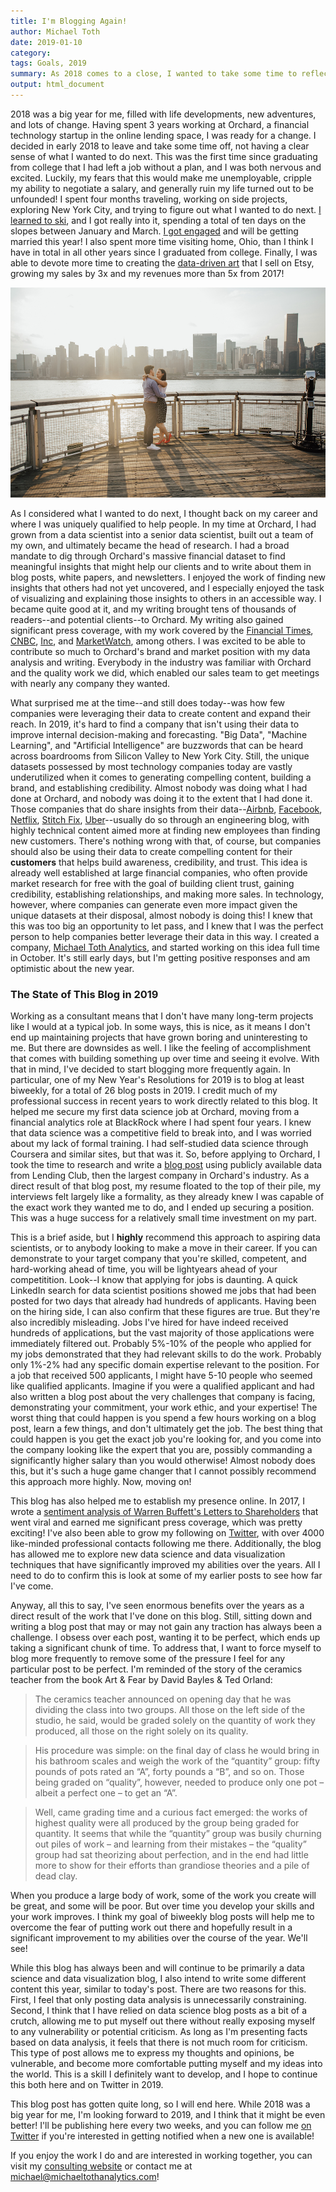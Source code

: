 ```yaml
---
title: I'm Blogging Again!
author: Michael Toth
date: 2019-01-10
category: 
tags: Goals, 2019
summary: As 2018 comes to a close, I wanted to take some time to reflect on what I was up to in 2018 and what I'm planning for 2019. In particular, I am committing to blogging biweekly, for a total of 26 blog posts this year!
output: html_document
---
```


2018 was a big year for me, filled with life developments, new adventures, and lots of change. Having spent 3 years working at Orchard, a financial technology startup in the online lending space, I was ready for a change. I decided in early 2018 to leave and take some time off, not having a clear sense of what I wanted to do next. This was the first time since graduating from college that I had left a job without a plan, and I was both nervous and excited. Luckily, my fears that this would make me unemployable, cripple my ability to negotiate a salary, and generally ruin my life turned out to be unfounded! I spent four months traveling, working on side projects, exploring New York City, and trying to figure out what I wanted to do next. <a href="https://www.instagram.com/p/BgpNDeAB9be/" target="_blank">I learned to ski</a>, and I got really into it, spending a total of ten days on the slopes between January and March. <a href="https://www.instagram.com/p/Bm1x7Q1BRDl/" target="_blank">I got engaged</a> and will be getting married this year! I also spent more time visiting home, Ohio, than I think I have in total in all other years since I graduated from college. Finally, I was able to devote more time to creating the <a href="http://www.artfuldataprints.com" target="_blank">data-driven art</a> that I sell on Etsy, growing my sales by 3x and my revenues more than 5x from 2017!

<img src="../images/maggie_mike_37.jpg">

As I considered what I wanted to do next, I thought back on my career and where I was uniquely qualified to help people. In my time at Orchard, I had grown from a data scientist into a senior data scientist, built out a team of my own, and ultimately became the head of research. I had a broad mandate to dig through Orchard's massive financial dataset to find meaningful insights that might help our clients and to write about them in blog posts, white papers, and newsletters. I enjoyed the work of finding new insights that others had not yet uncovered, and I especially enjoyed the task of visualizing and explaining those insights to others in an accessible way. I became quite good at it, and my writing brought tens of thousands of readers--and potential clients--to Orchard. My writing also gained significant press coverage, with my work covered by the <a href="https://www.ft.com/content/32b08804-e008-11e7-a8a4-0a1e63a52f9c" target="_blank">Financial Times</a>, <a href="https://www.cnbc.com/2018/02/23/why-warren-buffett-is-such-an-influential-leader-according-to-data.html" target="_blank">CNBC</a>, 
<a href="https://www.inc.com/minda-zetlin/this-1-mental-habit-helped-make-warren-buffett-a-billionaire.html" target="_blank">Inc</a>, and 
<a href="https://www.marketwatch.com/story/warren-buffetts-disarmingly-simple-investment-strategy-explained-by-big-data-2017-06-26" target="_blank">MarketWatch</a>, among others. I was excited to be able to contribute so much to Orchard's brand and market position with my data analysis and writing. Everybody in the industry was familiar with Orchard and the quality work we did, which enabled our sales team to get meetings with nearly any company they wanted.

What surprised me at the time--and still does today--was how few companies were leveraging their data to create content and expand their reach. In 2019, it's hard to find a company that isn't using their data to improve internal decision-making and forecasting. "Big Data", "Machine Learning", and "Artificial Intelligence" are buzzwords that can be heard across boardrooms from Silicon Valley to New York City. Still, the unique datasets possessed by most technology companies today are vastly underutilized when it comes to generating compelling content, building a brand, and establishing credibility. Almost nobody was doing what I had done at Orchard, and nobody was doing it to the extent that I had done it. Those companies that do share insights from their data--<a href="https://medium.com/airbnb-engineering" target="_blank">Airbnb</a>, <a href="https://research.fb.com/blog/" target="_blank">Facebook</a>, <a href="https://medium.com/netflix-techblog" target="_blank">Netflix</a>, <a href="https://multithreaded.stitchfix.com/blog/" target="_blank">Stitch Fix</a>, <a href="https://eng.uber.com/" target="_blank">Uber</a>--usually do so through an engineering blog, with highly technical content aimed more at finding new employees than finding new customers. There's nothing wrong with that, of course, but companies should also be using their data to create compelling content for their **customers** that helps build awareness, credibility, and trust. This idea is already well established at large financial companies, who often provide market research for free with the goal of building client trust, gaining credibility, establishing relationships, and making more sales. In technology, however, where companies can generate even more impact given the unique datasets at their disposal, almost nobody is doing this! I knew that this was too big an opportunity to let pass, and I knew that I was the perfect person to help companies better leverage their data in this way. I created a company, <a href="https://www.michaeltothanalytics.com" target="_blank">Michael Toth Analytics</a>, and started working on this idea full time in October. It's still early days, but I'm getting positive responses and am optimistic about the new year.

### The State of This Blog in 2019

Working as a consultant means that I don't have many long-term projects like I would at a typical job. In some ways, this is nice, as it means I don't end up maintaining projects that have grown boring and uninteresting to me. But there are downsides as well. I like the feeling of accomplishment that comes with building something up over time and seeing it evolve. With that in mind, I've decided to start blogging more frequently again. In particular, one of my New Year's Resolutions for 2019 is to blog at least biweekly, for a total of 26 blog posts in 2019. I credit much of my professional success in recent years to work directly related to this blog. It helped me secure my first data science job at Orchard, moving from a financial analytics role at BlackRock where I had spent four years. I knew that data science was a competitive field to break into, and I was worried about my lack of formal training. I had self-studied data science through Coursera and similar sites, but that was it. So, before applying to Orchard, I took the time to research and write a <a href="https://michaeltoth.me/analyzing-historical-default-rates-of-lending-club-notes.html" target="_blank">blog post</a> using publicly available data from Lending Club, then the largest company in Orchard's industry. As a direct result of that blog post, my resume floated to the top of their pile, my interviews felt largely like a formality, as they already knew I was capable of the exact work they wanted me to do, and I ended up securing a position. This was a huge success for a relatively small time investment on my part.

This is a brief aside, but I **highly** recommend this approach to aspiring data scientists, or to anybody looking to make a move in their career. If you can demonstrate to your target company that you're skilled, competent, and hard-working ahead of time, you will be lightyears ahead of your competitition. Look--I know that applying for jobs is daunting. A quick LinkedIn search for data scientist positions showed me jobs that had been posted for two days that already had hundreds of applicants. Having been on the hiring side, I can also confirm that these figures are true. But they're also incredibly misleading. Jobs I've hired for have indeed received hundreds of applications, but the vast majority of those applications were immediately filtered out. Probably 5%-10% of the people who applied for my jobs demonstrated that they had relevant skills to do the work. Probably only 1%-2% had any specific domain expertise relevant to the position. For a job that received 500 applicants, I might have 5-10 people who seemed like qualified applicants. Imagine if you were a qualified applicant and had also written a blog post about the very challenges that company is facing, demonstrating your commitment, your work ethic, and your expertise! The worst thing that could happen is you spend a few hours working on a blog post, learn a few things, and don't ultimately get the job. The best thing that could happen is you get the exact job you're looking for, and you come into the company looking like the expert that you are, possibly commanding a significantly higher salary than you would otherwise! Almost nobody does this, but it's such a huge game changer that I cannot possibly recommend this approach more highly. Now, moving on!

This blog has also helped me to establish my presence online. In 2017, I wrote a <a href="https://michaeltoth.me/sentiment-analysis-of-warren-buffetts-letters-to-shareholders.html" target="_blank">sentiment analysis of Warren Buffett's Letters to Shareholders</a> that went viral and earned me significant press coverage, which was pretty exciting! I've also been able to grow my following on <a href="https://www.twitter.com/Michael_Toth" target="_blank">Twitter</a>, with over 4000 like-minded professional contacts following me there. Additionally, the blog has allowed me to explore new data science and data visualization techniques that have significantly improved my abilities over the years. All I need to do to confirm this is look at some of my earlier posts to see how far I've come.

Anyway, all this to say, I've seen enormous benefits over the years as a direct result of the work that I've done on this blog. Still, sitting down and writing a blog post that may or may not gain any traction has always been a challenge. I obsess over each post, wanting it to be perfect, which ends up taking a significant chunk of time. To address that, I want to force myself to blog more frequently to remove some of the pressure I feel for any particular post to be perfect. I'm reminded of the story of the ceramics teacher from the book Art & Fear by David Bayles & Ted Orland: 

> The ceramics teacher announced on opening day that he was dividing the class into two groups. All those on the left side of the studio, he said, would be graded solely on the quantity of work they produced, all those on the right solely on its quality.

> His procedure was simple: on the final day of class he would bring in his bathroom scales and weigh the work of the “quantity” group: fifty pounds of pots rated an “A”, forty pounds a “B”, and so on. Those being graded on “quality”, however, needed to produce only one pot – albeit a perfect one – to get an “A”.

> Well, came grading time and a curious fact emerged: the works of highest quality were all produced by the group being graded for quantity. It seems that while the “quantity” group was busily churning out piles of work – and learning from their mistakes – the “quality” group had sat theorizing about perfection, and in the end had little more to show for their efforts than grandiose theories and a pile of dead clay.

When you produce a large body of work, some of the work you create will be great, and some will be poor. But over time you develop your skills and your work improves. I think my goal of biweekly blog posts will help me to overcome the fear of putting work out there and hopefully result in a significant improvement to my abilities over the course of the year. We'll see!

While this blog has always been and will continue to be primarily a data science and data visualization blog, I also intend to write some different content this year, similar to today's post. There are two reasons for this. First, I feel that only posting data analysis is unnecessarily constraining. Second, I think that I have relied on data science blog posts as a bit of a crutch, allowing me to put myself out there without really exposing myself to any vulnerability or potential criticism. As long as I'm presenting facts based on data analysis, it feels that there is not much room for criticism. This type of post allows me to express my thoughts and opinions, be vulnerable, and become more comfortable putting myself and my ideas into the world. This is a skill I definitely want to develop, and I hope to continue this both here and on Twitter in 2019. 

This blog post has gotten quite long, so I will end here. While 2018 was a big year for me, I'm looking forward to 2019, and I think that it might be even better! I'll be publishing here every two weeks, and you can follow me <a href="https://www.twitter.com/Michael_Toth" target="_blank">on Twitter</a> if you're interested in getting notified when a new one is available!

If you enjoy the work I do and are interested in working together, you can visit my <a href="https://www.michaeltothanalytics.com" target="_blank">consulting website</a> or contact me at <michael@michaeltothanalytics.com>!
